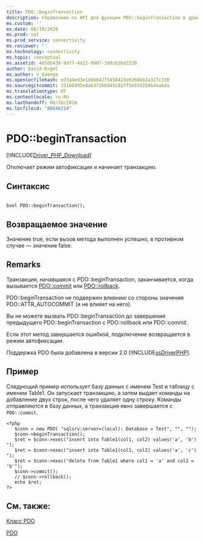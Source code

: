 ```yaml
---
title: PDO::beginTransaction
description: Справочник по API для функции PDO::beginTransaction в драйвере Microsoft PDO_SQLSRV для PHP для SQL Server.
ms.custom: ''
ms.date: 08/10/2020
ms.prod: sql
ms.prod_service: connectivity
ms.reviewer: ''
ms.technology: connectivity
ms.topic: conceptual
ms.assetid: 4d5db438-9df7-4d22-9907-3ddc63bd2220
author: David-Engel
ms.author: v-daenge
ms.openlocfilehash: ed3a4ed3e1dd4642f5456423e6266bb2a327c330
ms.sourcegitcommit: 331b8495e4ab37266945c81ff5b93d250bdaa6da
ms.translationtype: HT
ms.contentlocale: ru-RU
ms.lasthandoff: 08/20/2020
ms.locfileid: "88646214"
---
```

# <a name="pdobegintransaction"></a>PDO::beginTransaction
[!INCLUDE[Driver_PHP_Download](../../includes/driver_php_download.md)]

Отключает режим автофиксации и начинает транзакцию.  
  
## <a name="syntax"></a>Синтаксис  
  
```  
  
bool PDO::beginTransaction();  
```  
  
## <a name="return-value"></a>Возвращаемое значение  
Значение true, если вызов метода выполнен успешно, в противном случае — значение false.  
  
## <a name="remarks"></a>Remarks  
Транзакция, начавшаяся с PDO::beginTransaction, заканчивается, когда вызывается [PDO::commit](../../connect/php/pdo-commit.md) или [PDO::rollback](../../connect/php/pdo-rollback.md).  
  
PDO::beginTransaction не подвержен влиянию со стороны значения PDO::ATTR_AUTOCOMMIT (и не влияет на него).  
  
Вы не можете вызвать PDO::beginTransaction до завершения предыдущего PDO::beginTransaction с PDO::rollback или PDO::commit.  
  
Если этот метод завершается ошибкой, подключение возвращается в режим автофиксации.  
  
Поддержка PDO была добавлена в версии 2.0 [!INCLUDE[ssDriverPHP](../../includes/ssdriverphp_md.md)].  
  
## <a name="example"></a>Пример  
Следующий пример использует базу данных с именем Test и таблицу с именем Table1. Он запускает транзакцию, а затем выдает команды на добавление двух строк, после чего удаляет одну строку. Команды отправляются в базу данных, а транзакция явно завершается с `PDO::commit`.  
  
```  
<?php  
   $conn = new PDO( "sqlsrv:server=(local); Database = Test", "", "");  
   $conn->beginTransaction();  
   $ret = $conn->exec("insert into Table1(col1, col2) values('a', 'b') ");  
   $ret = $conn->exec("insert into Table1(col1, col2) values('a', 'c') ");  
   $ret = $conn->exec("delete from Table1 where col1 = 'a' and col2 = 'b'");  
   $conn->commit();  
   // $conn->rollback();  
   echo $ret;  
?>  
```  
  
## <a name="see-also"></a>См. также:  
[Класс PDO](../../connect/php/pdo-class.md)

[PDO](https://php.net/manual/book.pdo.php)  
  
